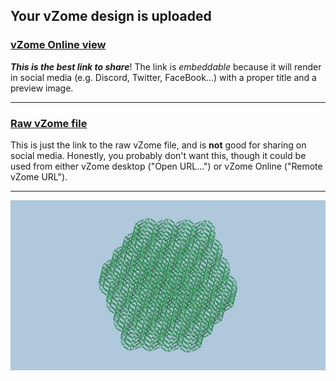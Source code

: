 ## Your vZome design is uploaded

### [vZome Online view][embed]

***This is the best link to share***!  The link is *embeddable* because it will render in social media (e.g. Discord, Twitter, FaceBook...) with a proper title and a preview image.

---

### [Raw vZome file][raw]

This is just the link to the raw vZome file, and is **not** good for
sharing on social media.
Honestly, you probably don't want this, though it could be used from either
vZome desktop ("Open URL...") or vZome Online ("Remote vZome URL").

---

![Image](<TO-Array-as-RD.png>)


[embed]: <https://vzome.com/app/embed.py?url=https://raw.githubusercontent.com/ThynStyx/vzome-sharing/main/2021/09/02/14-19-55-TO-Array-as-RD/TO-Array-as-RD.vZome>
[raw]: <https://raw.githubusercontent.com/ThynStyx/vzome-sharing/main/2021/09/02/14-19-55-TO-Array-as-RD/TO-Array-as-RD.vZome>
